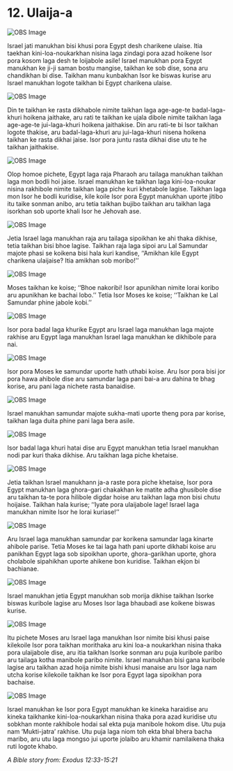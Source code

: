 # 12. Ulaija-a

![OBS Image](https://cdn.door43.org/obs/jpg/360px/obs-en-12-01.jpg)

Israel jati manukhan bisi khusi pora Egypt desh charikene ulaise. Itia taekhan kini-loa-noukarkhan nisina laga zindagi pora azad hoikene Isor pora kosom laga desh te loijabole asile! Israel manukhan pora Egypt manukhan ke ji-ji saman bostu mangise, taikhan ke sob dise, sona aru chandikhan bi dise. Taikhan manu kunbakhan Isor ke biswas kurise aru Israel manukhan logote taikhan bi Egypt charikena ulaise.  

![OBS Image](https://cdn.door43.org/obs/jpg/360px/obs-en-12-02.jpg)

Din te taikhan ke rasta dikhabole nimite taikhan laga age-age-te badal-laga-khuri hoikena jaithake, aru rati te taikhan ke ujala dibole nimite taikhan laga age-age-te jui-laga-khuri hoikena jaithakise. Din aru rati-te bi Isor taikhan logote thakise, aru badal-laga-khuri aru jui-laga-khuri nisena hoikena taikhan ke rasta dikhai jaise. Isor pora juntu rasta dikhai dise utu te he taikhan jaithakise. 

![OBS Image](https://cdn.door43.org/obs/jpg/360px/obs-en-12-03.jpg)

Olop homoe pichete, Egypt laga raja Pharaoh aru tailaga manukhan taikhan laga mon bodli hoi jaise. Israel manukhan ke taikhan laga kini-loa-noukar nisina rakhibole nimite taikhan laga piche kuri khetabole lagise. Taikhan laga mon Isor he bodli kuridise, kile koile Isor pora Egypt manukhan uporte jitibo itu taike sonman anibo, aru tetia taikhan bujibo taikhan aru taikhan laga isorkhan sob uporte khali Isor he Jehovah ase. 

![OBS Image](https://cdn.door43.org/obs/jpg/360px/obs-en-12-04.jpg)

Jetia Israel laga manukhan raja aru tailaga sipoikhan ke ahi thaka dikhise, tetia taikhan bisi bhoe lagise. Taikhan raja laga sipoi aru Lal Samundar majote phasi se koikena bisi hala kuri kandise, ‘‘Amikhan kile Egypt charikena ulaijaise? Itia amikhan sob moribo!’’

![OBS Image](https://cdn.door43.org/obs/jpg/360px/obs-en-12-05.jpg)

Moses taikhan ke koise; ‘‘Bhoe nakoribi! Isor apunikhan nimite lorai koribo aru apunikhan ke bachai lobo.’’ Tetia Isor Moses ke koise; ‘‘Taikhan ke Lal Samundar phine jabole kobi.’’

![OBS Image](https://cdn.door43.org/obs/jpg/360px/obs-en-12-06.jpg)

Isor pora badal laga khurike Egypt aru Israel laga manukhan laga majote rakhise aru Egypt laga manukhan Israel laga manukhan ke dikhibole para nai. 

![OBS Image](https://cdn.door43.org/obs/jpg/360px/obs-en-12-07.jpg)

Isor pora Moses ke samundar uporte hath uthabi koise.  Aru Isor pora bisi jor pora hawa ahibole dise aru samundar laga pani bai-a aru dahina te bhag korise, aru pani laga nichete rasta banaidise. 

![OBS Image](https://cdn.door43.org/obs/jpg/360px/obs-en-12-08.jpg)

Israel manukhan samundar majote sukha-mati uporte theng pora par korise, taikhan laga duita phine pani laga bera asile. 

![OBS Image](https://cdn.door43.org/obs/jpg/360px/obs-en-12-09.jpg)

Isor badal laga khuri hatai dise aru Egypt manukhan tetia Israel manukhan nodi par kuri thaka dikhise. Aru taikhan laga piche khetaise.   

![OBS Image](https://cdn.door43.org/obs/jpg/360px/obs-en-12-10.jpg)

Jetia taikhan Israel manukhann ja-a raste pora piche khetaise, Isor pora Egypt manukhan laga ghora-gari chakakhan ke matite adha ghusibole dise aru taikhan ta-te pora hilibole digdar hoise aru taikhan laga mon bisi chutu hoijaise. Taikhan hala kurise; ‘‘Iyate pora ulaijabole lage! Israel laga manukhan nimite Isor he lorai kuriase!’’

![OBS Image](https://cdn.door43.org/obs/jpg/360px/obs-en-12-11.jpg)

Aru Israel laga manukhan samundar par korikena samundar laga kinarte ahibole parise. Tetia Moses ke tai laga hath pani uporte dikhabi koise aru panikhan Egypt laga sob sipoikhan uporte, ghora-garikhan uporte, ghora cholabole sipahikhan uporte ahikene bon kuridise. Taikhan ekjon bi bachianae. 

![OBS Image](https://cdn.door43.org/obs/jpg/360px/obs-en-12-12.jpg)

Israel manukhan jetia Egypt manukhan sob morija dikhise taikhan Isorke biswas kuribole lagise aru Moses Isor laga bhaubadi ase koikene biswas kurise.  

![OBS Image](https://cdn.door43.org/obs/jpg/360px/obs-en-12-13.jpg)

Itu pichete Moses aru Israel laga manukhan Isor nimite bisi khusi paise kilekoile Isor pora taikhan morithaka aru kini loa-a noukarkhan nisina thaka pora ulaijabole dise, aru itia taikhan Isorke sonman aru puja kuribole paribo aru tailaga kotha manibole paribo nimite. Israel  manukhan bisi gana kuribole lagise aru taikhan azad hoija nimite bishi khusi manaise aru Isor laga nam utcha korise kilekoile taikhan ke Isor pora Egypt laga sipoikhan pora bachaise. 

![OBS Image](https://cdn.door43.org/obs/jpg/360px/obs-en-12-14.jpg)

Israel manukhan ke Isor pora Egypt manukhan ke kineka haraidise aru kineka taikhanke kini-loa-noukarkhan nisina thaka pora azad kuridise utu sobkhan monte rakhibole hodai sal ekta puja manibole hokom dise.  Utu puja nam ‘Mukti-jatra’ rakhise. Utu puja laga niom toh ekta bhal bhera bacha maribo, aru utu laga mongso jui uporte jolaibo aru khamir namilaikena thaka ruti logote khabo. 

_A Bible story from: Exodus 12:33-15:21_

